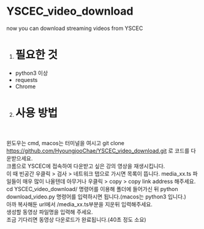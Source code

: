 # YSCEC_video_download
now you can download streaming videos from YSCEC

1. <h1>필요한 것</h1>
  - python3 이상
  - requests
  - Chrome
 
2. <h1>사용 방법</h1></br>
  윈도우는 cmd, macos는 터미널을 여시고 git clone https://github.com/HyoungjooChae/YSCEC_video_download.git 로 코드를 다운받으세요.</br>
  크롬으로 YSCEC에 접속하여 다운받고 싶은 강의 영상을 재생시킵니다.</br>
  이 때 빈공간 우클릭 > 검사 > 네트워크 탭으로 가시면 목록이 뜹니다. media_xx.ts 파일들이 매우 많이 나올텐데 아무거나 우클릭 > copy > copy link address 해주세요.</br>
  cd YSCEC_video_download/ 명령어를 이용해 폴더에 들어가신 뒤 python download_video.py 명령어를 입력하시면 됩니다.(macos는 python3 입니다.)</br>
  아까 복사해둔 url에서 /media_xx.ts부분을 지운뒤 입력해주세요.</br>
  생성할 동영상 파일명을 입력해 주세요.</br>
  조금 기다리면 동영상 다운로드가 완료됩니다.(40초 정도 소요)
  
